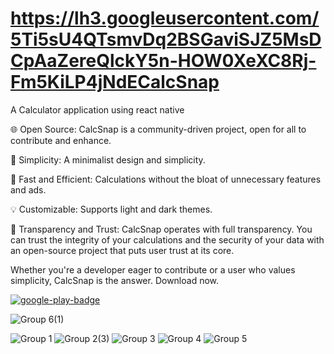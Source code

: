 # https://lh3.googleusercontent.com/5Ti5sU4QTsmvDq2BSGaviSJZ5MsDCpAaZereQlckY5n-HOW0XeXC8Rj-Fm5KiLP4jNdECalcSnap
A Calculator application using react native

🌐 Open Source: CalcSnap is a community-driven project, open for all to contribute and enhance.

🔢 Simplicity: A minimalist design and simplicity.

🚀 Fast and Efficient: Calculations without the bloat of unnecessary features and ads.

💡 Customizable: Supports light and dark themes.

🌟 Transparency and Trust: CalcSnap operates with full transparency. You can trust the integrity of your calculations and the security of your data with an open-source project that puts user trust at its core.

Whether you're a developer eager to contribute or a user who values simplicity, CalcSnap is the answer. Download now.

[![google-play-badge](https://github.com/vishnuchandramc/React-Native-CalcSnap/assets/43258677/d98ef94e-3f1b-4789-ad85-5f2da86a51ee)](https://play.google.com/store/apps/details?id=com.calcsnap&pli=1)

![Group 6(1)](https://github.com/vishnuchandramc/CalcSnap/assets/43258677/33e14465-a5cf-42c5-90c2-e7522fddf0e3)


![Group 1](https://github.com/vishnuchandramc/CalcSnap/assets/43258677/84471cb7-ae90-46bc-b95d-0f234825351a)
![Group 2(3)](https://github.com/vishnuchandramc/CalcSnap/assets/43258677/dee64a75-7de2-44cb-a26a-42ec3817c56b)
![Group 3](https://github.com/vishnuchandramc/CalcSnap/assets/43258677/b2c81e85-6da3-4ef9-9825-0a6022e5ecdd)
![Group 4](https://github.com/vishnuchandramc/CalcSnap/assets/43258677/277bfa22-011a-474a-a17e-d43fd1b33b4b)
![Group 5](https://github.com/vishnuchandramc/CalcSnap/assets/43258677/7d73dab5-cc74-4789-9e23-835bf0ac222d)
